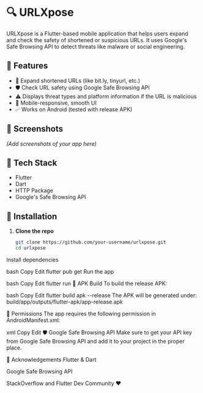 # 🔍 URLXpose

URLXpose is a Flutter-based mobile application that helps users expand and check the safety of shortened or suspicious URLs. It uses Google's Safe Browsing API to detect threats like malware or social engineering.

## 🚀 Features

- 🔗 Expand shortened URLs (like bit.ly, tinyurl, etc.)
- 🛡️ Check URL safety using Google Safe Browsing API
- ⚠️ Displays threat types and platform information if the URL is malicious
- 📱 Mobile-responsive, smooth UI
- ✅ Works on Android (tested with release APK)

## 📸 Screenshots

*(Add screenshots of your app here)*

## 🧰 Tech Stack

- Flutter
- Dart
- HTTP Package
- Google's Safe Browsing API

## 🔧 Installation

1. **Clone the repo**
   ```bash
   git clone https://github.com/your-username/urlxpose.git
   cd urlxpose
Install dependencies

bash
Copy
Edit
flutter pub get
Run the app

bash
Copy
Edit
flutter run
📱 APK Build
To build the release APK:

bash
Copy
Edit
flutter build apk --release
The APK will be generated under: build/app/outputs/flutter-apk/app-release.apk

🔑 Permissions
The app requires the following permission in AndroidManifest.xml:

xml
Copy
Edit
<uses-permission android:name="android.permission.INTERNET"/>
🛡️ Google Safe Browsing API
Make sure to get your API key from Google Safe Browsing API and add it to your project in the proper place.

🙌 Acknowledgements
Flutter & Dart

Google Safe Browsing API

StackOverflow and Flutter Dev Community ❤️
